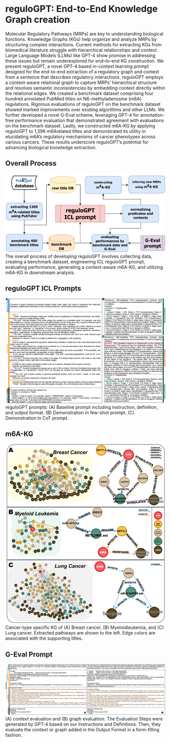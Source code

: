 # reguloGPT: End-to-End Knowledge Graph creation

Molecular Regulatory Pathways (MRPs) are key to understanding biological functions. Knowledge Graphs (KGs) help organize and analyze MRPs by structuring complex interactions. Current methods for extracting KGs from biomedical literature struggle with hierarchical relationships and context. Large Language Models (LLMs) like GPT-4 show promise in addressing these issues but remain underexplored for end-to-end KG construction. We present reguloGPT, a novel GPT-4 based in-context learning prompt designed for the end-to-end extraction of a regulatory graph and context from a sentence that describes regulatory interactions. reguloGPT employs a context-aware relational graph to capture MRPs’ hierarchical structure and resolves semantic inconsistencies by embedding context directly within the relational edges. We created a benchmark dataset comprising four hundred annotated PubMed titles on N6-methyladenosine (m6A) regulations. Rigorous evaluations of reguloGPT on the benchmark dataset showed marked improvements over existing algorithms and other LLMs. We further developed a novel G-Eval scheme, leveraging GPT-4 for annotation-free performance evaluation that demonstrated agreement with evaluations on the benchmark dataset. Lastly, we constructed m6A-KG by applying reguloGPT to 1,396 m6Arelated
titles and demonstrated its utility in elucidating m6A’s regulatory mechanisms of cancer phenotypes across various cancers. These results underscore reguloGPT’s potential for advancing biological knowledge extraction.


## Overall Process
![reguloGPT_process](./figures/process_figure_v7.png)
The overall process of developing reguloGPT involves collecting data, creating a benchmark dataset, engineering ICL reguloGPT prompt, evaluating performance, generating a context-aware m6A-KG, and utilizing m6A-KG in downstream analysis.



## reguloGPT ICL Prompts
![prompt_figure](./figures/prompt_figure_updated.png)
reguloGPT prompts: (A) Baseline prompt including instruction, definition, and output format. (B) Demonstration in few-shot prompt. (C) Demonstration in CoT prompt.


## m6A-KG
![m6A-KG](./figures/m6A-KG-updated.png)
Cancer-type specific KG of (A) Breast cancer, (B) Myeloidleukemia, and (C) Lung cancer. Extracted pathways are shown to the left. Edge colors are associated with the supporting titles.


## G-Eval Prompt
![g-eval](./figures/geval_figure.png)
(A) context evaluation and (B) graph evaluation. The Evaluation Steps were generated by GPT-4 based on our Instructions and Definitions. Then, they evaluate the context or graph added in the Output Format in a form-filling fashion.





